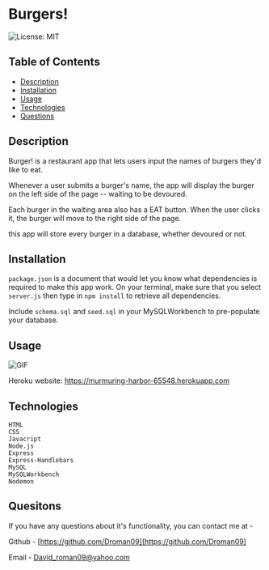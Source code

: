 # Burgers!

![License: MIT](https://img.shields.io/badge/license-MIT-brightgreen)

## Table of Contents 
* [Description](#description)
* [Installation](#installation)
* [Usage](#usage)
* [Technologies](#technologies)
* [Questions](#quesitons)

## Description
Burger! is a restaurant app that lets users input the names of burgers they'd like to eat.

Whenever a user submits a burger's name, the app will display the burger on the left side of the page -- waiting to be devoured.

Each burger in the waiting area also has a EAT button. When the user clicks it, the burger will move to the right side of the page.

this app will store every burger in a database, whether devoured or not.


## Installation
 `package.json` is a document that would let you know what dependencies is required to make this app work. On your terminal, make sure that you select `server.js` then type in `npm install` to retrieve all dependencies.
 
 Include `schema.sql` and `seed.sql` in your MySQLWorkbench to pre-populate your database. 
 

## Usage
![GIF](public/burgerVid.gif) 

Heroku website: 
https://murmuring-harbor-65548.herokuapp.com

## Technologies
    HTML
    CSS
    Javacript
    Node.js
    Express
    Express-Handlebars
    MySQL
    MySQLWorkbench
    Nodemon
    

## Quesitons

 If you have any questions about it's functionality, you can contact me at -

  Github - [https://github.com/Droman09](https://github.com/Droman09)

  Email - David_roman09@yahoo.com